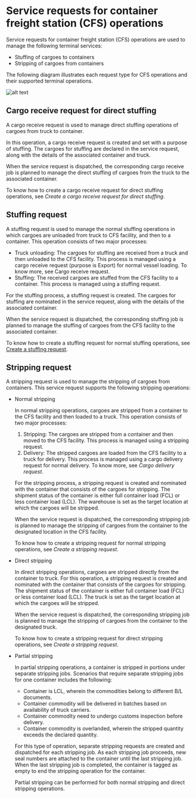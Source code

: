 # Service requests for container freight station (CFS) operations

Service requests for container freight station (CFS) operations are used to manage the following terminal services:

-   Stuffing of cargoes to containers
-   Stripping of cargoes from containers

The following diagram illustrates each request type for CFS operations and their supported terminal operations.

![alt text](/Images/Service_request_flow_CFS.png)

## Cargo receive request for direct stuffing

A cargo receive request is used to manage direct stuffing operations of cargoes from truck to container.

In this operation, a cargo receive request is created and set with a purpose of stuffing. The cargoes for stuffing are declared in the service request, along with the details of the associated container and truck.

When the service request is dispatched, the corresponding cargo receive job is planned to manage the direct stuffing of cargoes from the truck to the associated container.

To know how to create a cargo receive request for direct stuffing operations, see _Create a cargo receive request for direct stuffing_.

## Stuffing request

A stuffing request is used to manage the normal stuffing operations in which cargoes are unloaded from truck to CFS facility, and then to a container. This operation consists of two major processes:

-   Truck unloading: The cargoes for stuffing are received from a truck and then unloaded to the CFS facility. This process is managed using a cargo receive request (purpose is Export) for normal vessel loading. To know more, see Cargo receive request.
-   Stuffing: The received cargoes are stuffed from the CFS facility to a container. This process is managed using a stuffing request.

For the stuffing process, a stuffing request is created. The cargoes for stuffing are nominated in the service request, along with the details of the associated container.

When the service request is dispatched, the corresponding stuffing job is planned to manage the stuffing of cargoes from the CFS facility to the associated container.

To know how to create a stuffing request for normal stuffing operations, see [Create a stuffing request](/Topics/Create_a_stuffing_request.md).

## Stripping request

A stripping request is used to manage the stripping of cargoes from containers. This service request supports the following stripping operations:

-   Normal stripping
    
    In normal stripping operations, cargoes are stripped from a container to the CFS facility and then loaded to a truck. This operation consists of two major processes:
    
    1.  Stripping: The cargoes are stripped from a container and then moved to the CFS facility. This process is managed using a stripping request.
    2.  Delivery: The stripped cargoes are loaded from the CFS facility to a truck for delivery. This process is managed using a cargo delivery request for normal delivery. To know more, see _Cargo delivery request_.
    
    For the stripping process, a stripping request is created and nominated with the container that consists of the cargoes for stripping. The shipment status of the container is either full container load (FCL) or less container load (LCL). The warehouse is set as the target location at which the cargoes will be stripped.
    
    When the service request is dispatched, the corresponding stripping job is planned to manage the stripping of cargoes from the container to the designated location in the CFS facility.
    
    To know how to create a stripping request for normal stripping operations, see _Create a stripping request_.
    
-   Direct stripping
    
    In direct stripping operations, cargoes are stripped directly from the container to truck. For this operation, a stripping request is created and nominated with the container that consists of the cargoes for stripping. The shipment status of the container is either full container load (FCL) or less container load (LCL). The truck is set as the target location at which the cargoes will be stripped.
    
    When the service request is dispatched, the corresponding stripping job is planned to manage the stripping of cargoes from the container to the designated truck.
    
    To know how to create a stripping request for direct stripping operations, see _Create a stripping request_.
    
-   Partial stripping
    
    In partial stripping operations, a container is stripped in portions under separate stripping jobs. Scenarios that require separate stripping jobs for one container includes the following:
    
    -   Container is LCL, wherein the commodities belong to different B/L documents.
    -   Container commodity will be delivered in batches based on availability of truck carriers.
    -   Container commodity need to undergo customs inspection before delivery.
    -   Container commodity is overlanded, wherein the stripped quantity exceeds the declared quantity.
    
    For this type of operation, separate stripping requests are created and dispatched for each stripping job. As each stripping job proceeds, new seal numbers are attached to the container until the last stripping job. When the last stripping job is completed, the container is tagged as empty to end the stripping operation for the container.
    
    Partial stripping can be performed for both normal stripping and direct stripping operations.
